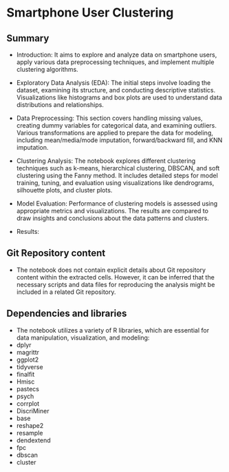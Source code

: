 # Smartphone User Clustering

## Summary

- Introduction: It aims to explore and analyze data on smartphone users, apply various data preprocessing techniques, and implement multiple clustering algorithms.
  
- Exploratory Data Analysis (EDA): The initial steps involve loading the dataset, examining its structure, and conducting descriptive statistics. Visualizations like histograms and box plots are used to understand data distributions and relationships.

- Data Preprocessing: This section covers handling missing values, creating dummy variables for categorical data, and examining outliers. Various transformations are applied to prepare the data for modeling, including mean/media/mode imputation, forward/backward fill, and KNN imputation.

- Clustering Analysis: The notebook explores different clustering techniques such as k-means, hierarchical clustering, DBSCAN, and soft clustering using the Fanny method. It includes detailed steps for model training, tuning, and evaluation using visualizations like dendrograms, silhouette plots, and cluster plots.

- Model Evaluation: Performance of clustering models is assessed using appropriate metrics and visualizations. The results are compared to draw insights and conclusions about the data patterns and clusters.

- Results: 

## Git Repository content

- The notebook does not contain explicit details about Git repository content within the extracted cells. However, it can be inferred that the necessary scripts and data files for reproducing the analysis might be included in a related Git repository.

## Dependencies and libraries

- The notebook utilizes a variety of R libraries, which are essential for data manipulation, visualization, and modeling:
- dplyr
- magrittr
- ggplot2
- tidyverse
- finalfit
- Hmisc
- pastecs
- psych
- corrplot
- DiscriMiner
- base
- reshape2
- resample
- dendextend
- fpc	
- dbscan
- cluster
